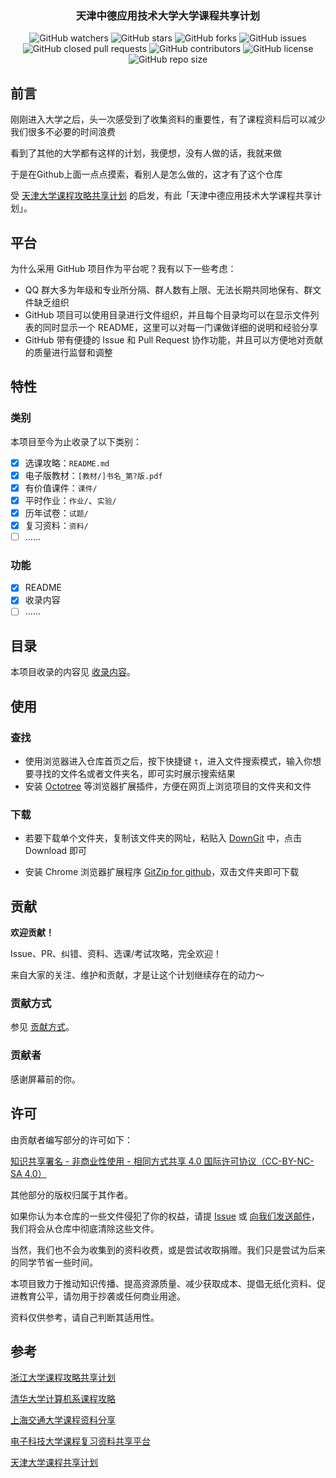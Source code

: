 <div align="center">
  <h3>天津中德应用技术大学大学课程共享计划</h3>
  

  <img style="display: inline-block;" src="https://img.shields.io/github/watchers/TJSGTU-RJYTX/TJSGTU-CourseSharing" alt="GitHub watchers" />
  <a href="https://github.com/superpung/TJU-CourseSharing/stargazers"><img style="display: inline-block;" src="https://img.shields.io/github/stars/TJSGTU-RJYTX/TJSGTU-CourseSharing" alt="GitHub stars" /></a>
  <a href="https://github.com/TJSGTU-RJYTX/TJSGTU-CourseSharing/network"><img style="display: inline-block;" src="https://img.shields.io/github/forks/TJSGTU-RJYTX/TJSGTU-CourseSharing" alt="GitHub forks" /></a>
  <a href="https://github.com/TJSGTU-RJYTX/TJSGTU-CourseSharing/issues"><img style="display: inline-block;" src="https://img.shields.io/github/issues/TJSGTU-RJYTX/TJSGTU-CourseSharing" alt="GitHub issues" /></a>
  <a href="https://github.com/TJSGTU-RJYTX/TJSGTU-CourseSharing/pulls"><img style="display: inline-block;" src="https://img.shields.io/github/issues-pr-closed-raw/TJSGTU-RJYTX/TJSGTU-CourseSharing" alt="GitHub closed pull requests" /></a>
  <img style="display: inline-block;" src="https://img.shields.io/github/contributors/superpung/TJU-CourseSharing" alt="GitHub contributors" />
  <a href="https://github.com/TJSGTU-RJYTX/TJSGTU-CourseSharing/blob/main/LICENSE"><img style="display: inline-block;" src="https://img.shields.io/github/license/TJSGTU-RJYTX/TJSGTU-CourseSharing" alt="GitHub license" /></a>
  <img style="display: inline-block;" src="https://img.shields.io/github/repo-size/TJSGTU-RJYTX/TJSGTU-CourseSharing" alt="GitHub repo size" />
</div>


## 前言

刚刚进入大学之后，头一次感受到了收集资料的重要性，有了课程资料后可以减少我们很多不必要的时间浪费

看到了其他的大学都有这样的计划，我便想，没有人做的话，我就来做

于是在Github上面一点点摸索，看别人是怎么做的，这才有了这个仓库



受 [天津大学课程攻略共享计划](https://github.com/superpung/TJU-CourseSharing) 的启发，有此「天津中德应用技术大学课程共享计划」。

## 平台

为什么采用 GitHub 项目作为平台呢？我有以下一些考虑：

- QQ 群大多为年级和专业所分隔、群人数有上限、无法长期共同地保有、群文件缺乏组织
- GitHub 项目可以使用目录进行文件组织，并且每个目录均可以在显示文件列表的同时显示一个 README，这里可以对每一门课做详细的说明和经验分享
- GitHub 带有便捷的 Issue 和 Pull Request 协作功能，并且可以方便地对贡献的质量进行监督和调整

## 特性

### 类别

本项目至今为止收录了以下类别：

- [x] 选课攻略：`README.md`
- [x] 电子版教材：`[教材/]书名_第?版.pdf`
- [x] 有价值课件：`课件/`
- [x] 平时作业：`作业/`、`实验/`
- [x] 历年试卷：`试题/`
- [x] 复习资料：`资料/`
- [ ] ……

### 功能

- [x] README
- [x] 收录内容
- [ ] ……

## 目录

本项目收录的内容见 [收录内容](https://github.com/superpung/TJU-CourseSharing/blob/main/收录内容.md)。

## 使用

### 查找

- 使用浏览器进入仓库首页之后，按下快捷键 `t`，进入文件搜索模式，输入你想要寻找的文件名或者文件夹名，即可实时展示搜索结果
- 安装 [Octotree](https://www.octotree.io/) 等浏览器扩展插件，方便在网页上浏览项目的文件夹和文件

### 下载

- 若要下载单个文件夹，复制该文件夹的网址，粘贴入 [DownGit](https://minhaskamal.github.io/DownGit/#/home) 中，点击 Download 即可

- 安装 Chrome 浏览器扩展程序 [GitZip for github](https://chrome.google.com/webstore/detail/gitzip-for-github/ffabmkklhbepgcgfonabamgnfafbdlkn)，双击文件夹即可下载

## 贡献

**欢迎贡献！**

Issue、PR、纠错、资料、选课/考试攻略，完全欢迎！

来自大家的关注、维护和贡献，才是让这个计划继续存在的动力～

### 贡献方式

参见 [贡献方式](https://github.com/superpung/TJU-CourseSharing/blob/main/贡献方式.md)。

### 贡献者

感谢屏幕前的你。

## 许可

由贡献者编写部分的许可如下：

[知识共享署名 - 非商业性使用 - 相同方式共享 4.0 国际许可协议（CC-BY-NC-SA 4.0）](https://creativecommons.org/licenses/by-nc-sa/4.0/deed.zh)

其他部分的版权归属于其作者。

如果你认为本仓库的一些文件侵犯了你的权益，请提 [Issue](https://github.com/TJSGTU-RJYTX/TJSGTU-CourseSharing/issues) 或 [向我们发送邮件](mailto:1437615458@qq.com)，我们将会从仓库中彻底清除这些文件。

当然，我们也不会为收集到的资料收费，或是尝试收取捐赠。我们只是尝试为后来的同学节省一些时间。

本项目致力于推动知识传播、提高资源质量、减少获取成本、提倡无纸化资料、促进教育公平，请勿用于抄袭或任何商业用途。

资料仅供参考，请自己判断其适用性。

## 参考

[浙江大学课程攻略共享计划](https://github.com/QSCTech/zju-icicles)

[清华大学计算机系课程攻略](https://github.com/PKUanonym/REKCARC-TSC-UHT)

[上海交通大学课程资料分享](https://github.com/c-hj/SJTU-Courses)

[电子科技大学课程复习资料共享平台](https://github.com/Xovee/uestc-course)

[天津大学课程共享计划](https://github.com/superpung/TJU-CourseSharing)
